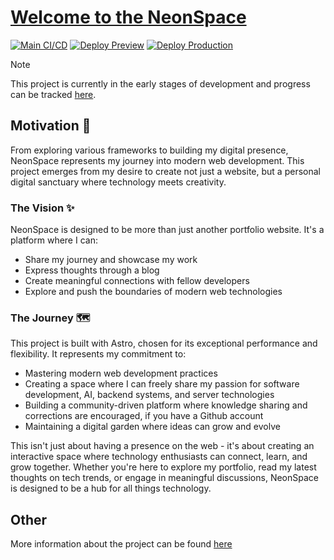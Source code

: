# [Welcome to the NeonSpace](https://astro-neonspace.vercel.app/)

[![Main CI/CD](https://github.com/Neonsy/Astro-NeonSpace/actions/workflows/main-ci-cd.yml/badge.svg)](https://github.com/Neonsy/Astro-NeonSpace/actions/workflows/main-ci-cd.yml)
[![Deploy Preview](https://github.com/Neonsy/Astro-NeonSpace/actions/workflows/deploy-preview.yml/badge.svg?branch=Dev)](https://github.com/Neonsy/Astro-NeonSpace/actions/workflows/deploy-preview.yml)
[![Deploy Production](https://github.com/Neonsy/Astro-NeonSpace/actions/workflows/deploy-prod.yml/badge.svg)](https://github.com/Neonsy/Astro-NeonSpace/actions/workflows/deploy-prod.yml)

> [!NOTE]
> This project is currently in the early stages of development and progress can be tracked [here](https://github.com/Neonsy/Astro-NeonSpace/tree/Dev).

## Motivation 🎯

From exploring various frameworks to building my digital presence, NeonSpace represents my journey into modern web development.
This project emerges from my desire to create not just a website, but a personal digital sanctuary where technology meets creativity.

### The Vision ✨

NeonSpace is designed to be more than just another portfolio website. It's a platform where I can:
- Share my journey and showcase my work
- Express thoughts through a blog
- Create meaningful connections with fellow developers
- Explore and push the boundaries of modern web technologies

### The Journey 🗺️

This project is built with Astro, chosen for its exceptional performance and flexibility.
It represents my commitment to:
- Mastering modern web development practices
- Creating a space where I can freely share my passion for software development, AI, backend systems, and server technologies
- Building a community-driven platform where knowledge sharing and corrections are encouraged, if you have a Github account
- Maintaining a digital garden where ideas can grow and evolve

This isn't just about having a presence on the web - it's about creating an interactive space where technology enthusiasts can connect, learn, and grow together.
Whether you're here to explore my portfolio, read my latest thoughts on tech trends, or engage in meaningful discussions, NeonSpace is designed to be a hub for all things technology.

## Other

More information about the project can be found [here](/markdown)
